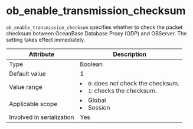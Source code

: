 # ob_enable_transmission_checksum

`ob_enable_transmission_checksum` specifies whether to check the packet checksum between OceanBase Database Proxy (ODP) and OBServer. The setting takes effect immediately.

| **Attribute** | **Description** |
|---------|--------------------------------------------------------------------------------------------------------------|
| Type | Boolean |
| Default value | 1 |
| Value range | <li> `0`: does not check the checksum.   <li> `1`: checks the checksum. |
| Applicable scope | <li> Global   <li> Session |
| Involved in serialization | Yes |
